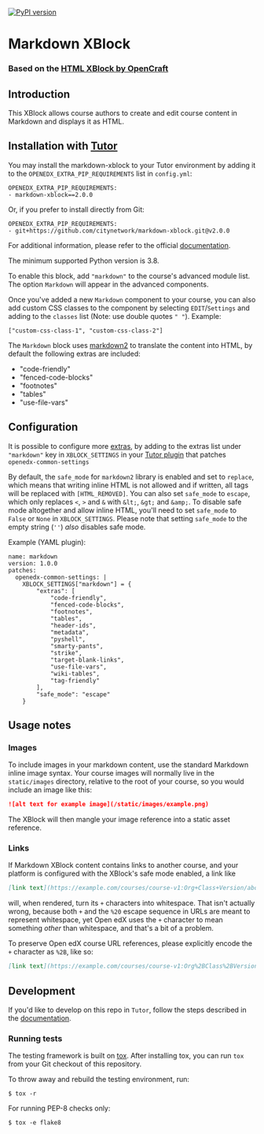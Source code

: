 [![PyPI version](https://badge.fury.io/py/markdown-xblock.svg)](https://pypi.python.org/pypi/markdown-xblock)

# Markdown XBlock
### Based on the [HTML XBlock by OpenCraft](https://github.com/open-craft/xblock-html)

## Introduction
This XBlock allows course authors to create and edit course content in Markdown
and displays it as HTML.

## Installation with [Tutor](https://docs.tutor.edly.io)
You may install the markdown-xblock to your Tutor environment by adding it to the `OPENEDX_EXTRA_PIP_REQUIREMENTS` list in `config.yml`:
```
OPENEDX_EXTRA_PIP_REQUIREMENTS:
- markdown-xblock==2.0.0
```

Or, if you prefer to install directly from Git:
```
OPENEDX_EXTRA_PIP_REQUIREMENTS:
- git+https://github.com/citynetwork/markdown-xblock.git@v2.0.0
```
For additional information, please refer to the official [documentation](https://docs.tutor.edly.io/configuration.html#open-edx-customisation).

The minimum supported Python version is 3.8.

To enable this block, add `"markdown"` to the course's advanced module list. 
The option `Markdown` will appear in the advanced components.

Once you've added a new `Markdown` component to your course, you can also add custom CSS classes to the component
by selecting `EDIT`/`Settings` and adding to the `classes` list (Note: use double quotes `" "`). Example:
```
["custom-css-class-1", "custom-css-class-2"]
```

The `Markdown` block uses [markdown2](https://pypi.org/project/markdown2/) to translate the content into HTML, 
by default the following extras are included:

* "code-friendly"
* "fenced-code-blocks"
* "footnotes"
* "tables"
* "use-file-vars"

## Configuration
It is possible to configure more
[extras](https://github.com/trentm/python-markdown2/wiki/Extras), by
adding to the extras list under `"markdown"` key in `XBLOCK_SETTINGS`
in your [Tutor plugin](https://docs.tutor.edly.io/plugins/index.html) that patches `openedx-common-settings`

By default, the `safe_mode` for `markdown2` library is enabled and set
to `replace`, which means that writing inline HTML is not allowed and
if written, all tags will be replaced with `[HTML_REMOVED]`. You can
also set `safe_mode` to `escape`, which only replaces `<`, `>` and `&`
with `&lt;`, `&gt;` and `&amp;`. To disable safe mode altogether and
allow inline HTML, you'll need to set `safe_mode` to `False` or `None`
in `XBLOCK_SETTINGS`. Please note that setting `safe_mode` to the
empty string (`''`) *also* disables safe mode.

Example (YAML plugin):
```
name: markdown
version: 1.0.0
patches:
  openedx-common-settings: |
    XBLOCK_SETTINGS["markdown"] = {
        "extras": [
            "code-friendly",
            "fenced-code-blocks",
            "footnotes",
            "tables",
            "header-ids",
            "metadata",
            "pyshell",
            "smarty-pants",
            "strike",
            "target-blank-links",
            "use-file-vars",
            "wiki-tables",
            "tag-friendly"
        ],
        "safe_mode": "escape"
    }
```

## Usage notes

### Images

To include images in your markdown content, use the standard
Markdown inline image syntax. Your course images will normally live in
the `static/images` directory, relative to the root of your course, so
you would include an image like this:

```markdown
![alt text for example image](/static/images/example.png)
```

The XBlock will then mangle your image reference into a static asset
reference.

### Links

If Markdown XBlock content contains links to another course, and your
platform is configured with the XBlock's safe mode enabled, a link
like

```markdown
[link text](https://example.com/courses/course-v1:Org+Class+Version/about)
```

will, when rendered, turn its `+` characters into whitespace. That
isn't actually wrong, because both `+` and the `%20` escape sequence
in URLs are meant to represent whitespace, yet Open edX uses the `+`
character to mean something *other* than whitespace, and that's a bit
of a problem.

To preserve Open edX course URL references, please explicitly encode
the `+` character as `%2B`, like so:

```markdown
[link text](https://example.com/courses/course-v1:Org%2BClass%2BVersion/about)
```

## Development
If you'd like to develop on this repo in `Tutor`, follow the steps described in the
[documentation](https://docs.tutor.edly.io/tutorials/edx-platform.html#working-on-edx-platform-python-dependencies).


### Running tests
The testing framework is built on [tox](https://tox.readthedocs.io/en/latest/). After installing tox, you can run `tox` from your Git checkout of this repository.

To throw away and rebuild the testing environment, run:
```shell
$ tox -r
```
For running PEP-8 checks only:
```shell
$ tox -e flake8
```
